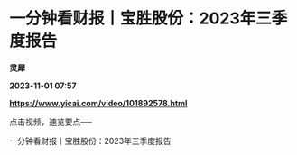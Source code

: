 # 一分钟看财报丨宝胜股份：2023年三季度报告
**灵犀**

**2023-11-01 07:57**

**https://www.yicai.com/video/101892578.html**

点击视频，速览要点──

一分钟看财报丨宝胜股份：2023年三季度报告
